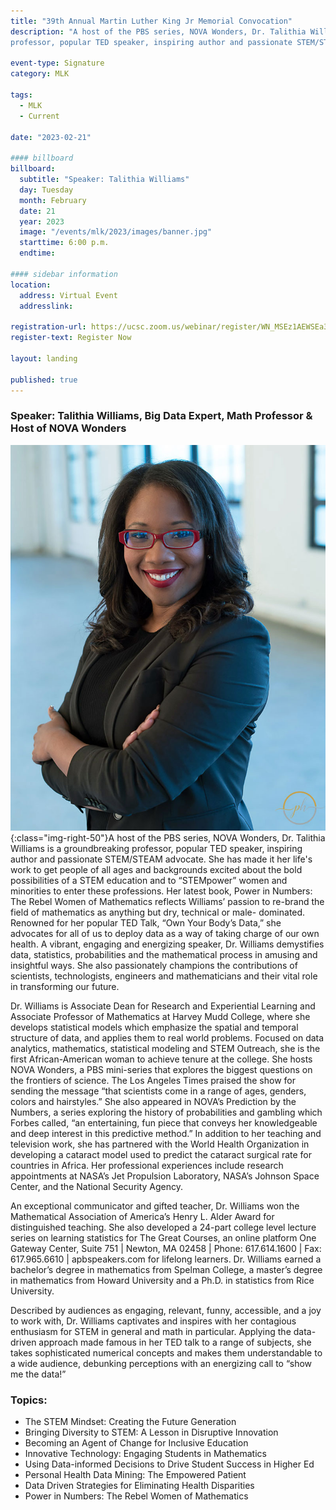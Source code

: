 ```yaml
---
title: "39th Annual Martin Luther King Jr Memorial Convocation"
description: "A host of the PBS series, NOVA Wonders, Dr. Talithia Williams is a groundbreaking
professor, popular TED speaker, inspiring author and passionate STEM/STEAM advocate."

event-type: Signature
category: MLK

tags:
  - MLK
  - Current

date: "2023-02-21"

#### billboard
billboard:
  subtitle: "Speaker: Talithia Williams"
  day: Tuesday
  month: February
  date: 21
  year: 2023
  image: "/events/mlk/2023/images/banner.jpg"
  starttime: 6:00 p.m.
  endtime: 

#### sidebar information
location:
  address: Virtual Event
  addresslink: 

registration-url: https://ucsc.zoom.us/webinar/register/WN_MSEz1AEWSEa3AkVuVDa5fA
register-text: Register Now

layout: landing

published: true
---
```


### Speaker: Talithia Williams, Big Data Expert, Math Professor & Host of NOVA Wonders

![Talithia Williams](images/williams_talithia.jpg){:class="img-right-50"}A host of the PBS series, NOVA Wonders, Dr. Talithia Williams is a groundbreaking
professor, popular TED speaker, inspiring author and passionate STEM/STEAM advocate. She has
made it her life's work to get people of all ages and backgrounds excited about the bold
possibilities of a STEM education and to “STEMpower” women and minorities to enter these
professions. Her latest book, Power in Numbers: The Rebel Women of Mathematics reflects
Williams’ passion to re-brand the field of mathematics as anything but dry, technical or male-
dominated. Renowned for her popular TED Talk, “Own Your Body’s Data,” she advocates for all
of us to deploy data as a way of taking charge of our own health. A vibrant, engaging and
energizing speaker, Dr. Williams demystifies data, statistics, probabilities and the mathematical
process in amusing and insightful ways. She also passionately champions the contributions of
scientists, technologists, engineers and mathematicians and their vital role in transforming our
future.

Dr. Williams is Associate Dean for Research and Experiential Learning and Associate
Professor of Mathematics at Harvey Mudd College, where she develops statistical models which
emphasize the spatial and temporal structure of data, and applies them to real world problems.
Focused on data analytics, mathematics, statistical modeling and STEM Outreach, she is the first
African-American woman to achieve tenure at the college. She hosts NOVA Wonders, a PBS
mini-series that explores the biggest questions on the frontiers of science. The Los Angeles
Times praised the show for sending the message “that scientists come in a range of ages,
genders, colors and hairstyles.” She also appeared in NOVA’s Prediction by the Numbers, a
series exploring the history of probabilities and gambling which Forbes called, “an entertaining,
fun piece that conveys her knowledgeable and deep interest in this predictive method.” In
addition to her teaching and television work, she has partnered with the World Health
Organization in developing a cataract model used to predict the cataract surgical rate for
countries in Africa. Her professional experiences include research appointments at NASA’s Jet
Propulsion Laboratory, NASA’s Johnson Space Center, and the National Security Agency.

An exceptional communicator and gifted teacher, Dr. Williams won the Mathematical
Association of America’s Henry L. Alder Award for distinguished teaching. She also developed a
24-part college level lecture series on learning statistics for The Great Courses, an online platform
One Gateway Center, Suite 751 | Newton, MA 02458 | Phone: 617.614.1600 | Fax: 617.965.6610 | apbspeakers.com
for lifelong learners. Dr. Williams earned a bachelor’s degree in mathematics from Spelman
College, a master’s degree in mathematics from Howard University and a Ph.D. in statistics from
Rice University.

Described by audiences as engaging, relevant, funny, accessible, and a joy to work
with, Dr. Williams captivates and inspires with her contagious enthusiasm for STEM in general and
math in particular. Applying the data-driven approach made famous in her TED talk to a range
of subjects, she takes sophisticated numerical concepts and makes them understandable to a
wide audience, debunking perceptions with an energizing call to “show me the data!”

### Topics:
- The STEM Mindset: Creating the Future Generation
- Bringing Diversity to STEM: A Lesson in Disruptive Innovation
- Becoming an Agent of Change for Inclusive Education
- Innovative Technology: Engaging Students in Mathematics
- Using Data-informed Decisions to Drive Student Success in Higher Ed
- Personal Health Data Mining: The Empowered Patient
- Data Driven Strategies for Eliminating Health Disparities
- Power in Numbers: The Rebel Women of Mathematics
